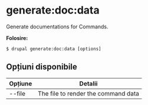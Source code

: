 # generate:doc:data
Generate documentations for Commands.

**Folosire:**
```
$ drupal generate:doc:data [options]
```

## Opțiuni disponibile
Opțiune | Detalii
-------|-------------
--file | The file to render the command data
